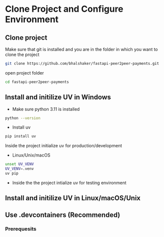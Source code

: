 # Clone Project and Configure Environment

## Clone project

Make sure that git is installed and you are in the folder in which you want to clone the project

```sh
git clone https://github.com/bhalshaker/fastapi-peer2peer-payments.git
```

open project folder
```sh
cd fastapi-peer2peer-payments
```

## Install and initilize UV in Windows

* Make sure python 3.11 is installed
```sh
python --version
```
* Install uv
```sh
pip install uv
```

Inside the project initialize uv for production/development
* Linux/Unix/macOS
```sh
unset UV_VENV
UV_VENV=.venv
uv pip 
```
* Inside the the project intialize uv for testing environment

## Install and initilize UV in Linux/macOS/Unix



## Use .devcontainers (Recommended)

### Prerequesits
